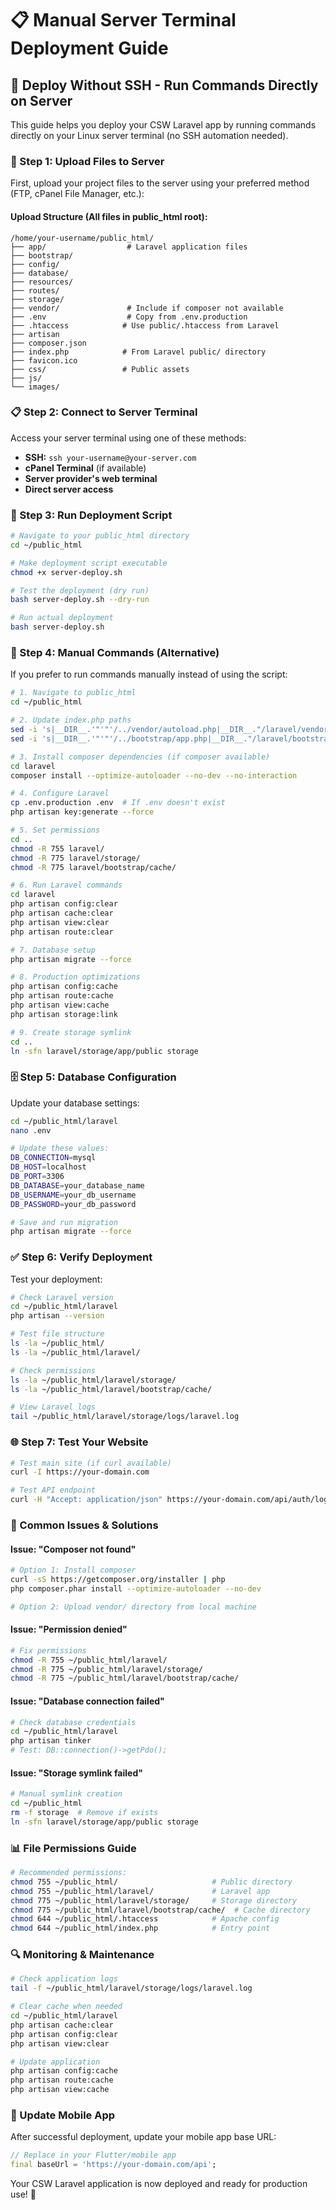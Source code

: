 # 📋 Manual Server Terminal Deployment Guide

## 🚀 Deploy Without SSH - Run Commands Directly on Server

This guide helps you deploy your CSW Laravel app by running commands directly on your Linux server terminal (no SSH automation needed).

### 📁 Step 1: Upload Files to Server

First, upload your project files to the server using your preferred method (FTP, cPanel File Manager, etc.):

#### Upload Structure (All files in public_html root):
```
/home/your-username/public_html/
├── app/                  # Laravel application files
├── bootstrap/
├── config/
├── database/
├── resources/
├── routes/
├── storage/
├── vendor/               # Include if composer not available
├── .env                  # Copy from .env.production
├── .htaccess            # Use public/.htaccess from Laravel
├── artisan
├── composer.json
├── index.php            # From Laravel public/ directory
├── favicon.ico
├── css/                 # Public assets
├── js/
└── images/
```

### 📋 Step 2: Connect to Server Terminal

Access your server terminal using one of these methods:
- **SSH:** `ssh your-username@your-server.com`
- **cPanel Terminal** (if available)
- **Server provider's web terminal**
- **Direct server access**

### 🔧 Step 3: Run Deployment Script

```bash
# Navigate to your public_html directory
cd ~/public_html

# Make deployment script executable
chmod +x server-deploy.sh

# Test the deployment (dry run)
bash server-deploy.sh --dry-run

# Run actual deployment
bash server-deploy.sh
```

### 📝 Step 4: Manual Commands (Alternative)

If you prefer to run commands manually instead of using the script:

```bash
# 1. Navigate to public_html
cd ~/public_html

# 2. Update index.php paths
sed -i 's|__DIR__.'"'"'/../vendor/autoload.php|__DIR__."/laravel/vendor/autoload.php|g' index.php
sed -i 's|__DIR__.'"'"'/../bootstrap/app.php|__DIR__."/laravel/bootstrap/app.php|g' index.php

# 3. Install composer dependencies (if composer available)
cd laravel
composer install --optimize-autoloader --no-dev --no-interaction

# 4. Configure Laravel
cp .env.production .env  # If .env doesn't exist
php artisan key:generate --force

# 5. Set permissions
cd ..
chmod -R 755 laravel/
chmod -R 775 laravel/storage/
chmod -R 775 laravel/bootstrap/cache/

# 6. Run Laravel commands
cd laravel
php artisan config:clear
php artisan cache:clear
php artisan view:clear
php artisan route:clear

# 7. Database setup
php artisan migrate --force

# 8. Production optimizations
php artisan config:cache
php artisan route:cache
php artisan view:cache
php artisan storage:link

# 9. Create storage symlink
cd ..
ln -sfn laravel/storage/app/public storage
```

### 🗄️ Step 5: Database Configuration

Update your database settings:

```bash
cd ~/public_html/laravel
nano .env

# Update these values:
DB_CONNECTION=mysql
DB_HOST=localhost
DB_PORT=3306
DB_DATABASE=your_database_name
DB_USERNAME=your_db_username
DB_PASSWORD=your_db_password

# Save and run migration
php artisan migrate --force
```

### ✅ Step 6: Verify Deployment

Test your deployment:

```bash
# Check Laravel version
cd ~/public_html/laravel
php artisan --version

# Test file structure
ls -la ~/public_html/
ls -la ~/public_html/laravel/

# Check permissions
ls -la ~/public_html/laravel/storage/
ls -la ~/public_html/laravel/bootstrap/cache/

# View Laravel logs
tail ~/public_html/laravel/storage/logs/laravel.log
```

### 🌐 Step 7: Test Your Website

```bash
# Test main site (if curl available)
curl -I https://your-domain.com

# Test API endpoint
curl -H "Accept: application/json" https://your-domain.com/api/auth/login
```

### 🔧 Common Issues & Solutions

#### Issue: "Composer not found"
```bash
# Option 1: Install composer
curl -sS https://getcomposer.org/installer | php
php composer.phar install --optimize-autoloader --no-dev

# Option 2: Upload vendor/ directory from local machine
```

#### Issue: "Permission denied"
```bash
# Fix permissions
chmod -R 755 ~/public_html/laravel/
chmod -R 775 ~/public_html/laravel/storage/
chmod -R 775 ~/public_html/laravel/bootstrap/cache/
```

#### Issue: "Database connection failed"
```bash
# Check database credentials
cd ~/public_html/laravel
php artisan tinker
# Test: DB::connection()->getPdo();
```

#### Issue: "Storage symlink failed"
```bash
# Manual symlink creation
cd ~/public_html
rm -f storage  # Remove if exists
ln -sfn laravel/storage/app/public storage
```

### 📊 File Permissions Guide

```bash
# Recommended permissions:
chmod 755 ~/public_html/                     # Public directory
chmod 755 ~/public_html/laravel/             # Laravel app
chmod 775 ~/public_html/laravel/storage/     # Storage directory
chmod 775 ~/public_html/laravel/bootstrap/cache/  # Cache directory
chmod 644 ~/public_html/.htaccess            # Apache config
chmod 644 ~/public_html/index.php            # Entry point
```

### 🔍 Monitoring & Maintenance

```bash
# Check application logs
tail -f ~/public_html/laravel/storage/logs/laravel.log

# Clear cache when needed
cd ~/public_html/laravel
php artisan cache:clear
php artisan config:clear
php artisan view:clear

# Update application
php artisan config:cache
php artisan route:cache
php artisan view:cache
```

### 📱 Update Mobile App

After successful deployment, update your mobile app base URL:

```dart
// Replace in your Flutter/mobile app
final baseUrl = 'https://your-domain.com/api';
```

Your CSW Laravel application is now deployed and ready for production use! 🎉